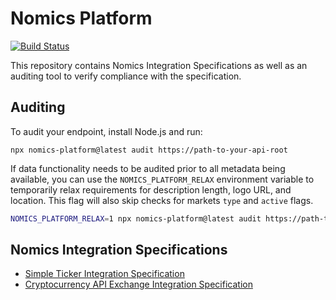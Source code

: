# Nomics Platform

[![Build Status](https://travis-ci.org/nomics-crypto/nomics-platform.svg?branch=master)](https://travis-ci.org/nomics-crypto/nomics-platform)

This repository contains Nomics Integration Specifications as well as an auditing tool to verify compliance with the specification.

## Auditing

To audit your endpoint, install Node.js and run:

```
npx nomics-platform@latest audit https://path-to-your-api-root
```

If data functionality needs to be audited prior to all metadata being available, you can use the `NOMICS_PLATFORM_RELAX`
environment variable to temporarily relax requirements for description length, logo URL, and location. This flag will
also skip checks for markets `type` and `active` flags.

```bash
NOMICS_PLATFORM_RELAX=1 npx nomics-platform@latest audit https://path-to-your-api-root
```

## Nomics Integration Specifications

- [Simple Ticker Integration Specification](doc/simple-ticker-integration.md)
- [Cryptocurrency API Exchange Integration Specification](doc/cryptocurrency-api-exchange-integration.md)
